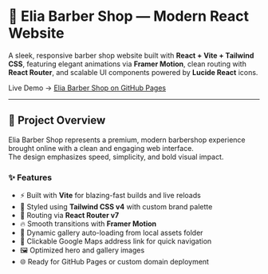 # 💈 Elia Barber Shop — Modern React Website

A sleek, responsive barber shop website built with **React + Vite + Tailwind CSS**, featuring elegant animations via **Framer Motion**, clean routing with **React Router**, and scalable UI components powered by **Lucide React** icons.

Live Demo → [Elia Barber Shop on GitHub Pages](https://mz9201ju.github.io/elia-barber-shop/)

---

## 🧾 Project Overview

Elia Barber Shop represents a premium, modern barbershop experience brought online with a clean and engaging web interface.  
The design emphasizes speed, simplicity, and bold visual impact.

### ✨ Features
- ⚡ Built with **Vite** for blazing-fast builds and live reloads  
- 🎨 Styled using **Tailwind CSS v4** with custom brand palette  
- 🧭 Routing via **React Router v7**  
- 🔥 Smooth transitions with **Framer Motion**  
- 📸 Dynamic gallery auto-loading from local assets folder  
- 📍 Clickable Google Maps address link for quick navigation  
- 🖼️ Optimized hero and gallery images  
- 🌐 Ready for GitHub Pages or custom domain deployment  


